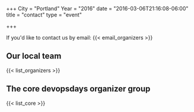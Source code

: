 +++
City = "Portland"
Year = "2016"
date = "2016-03-06T21:16:08-06:00"
title = "contact"
type = "event"


+++

If you'd like to contact us by email: {{< email_organizers >}}

## Our local team

{{< list_organizers >}}

## The core devopsdays organizer group

{{< list_core >}}

